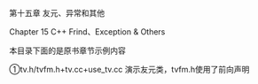 第十五章  友元、异常和其他

Chapter 15 C++ Frind、Exception & Others

本目录下面的是原书章节示例内容

①tv.h/tvfm.h+tv.cc+use_tv.cc 演示友元类，tvfm.h使用了前向声明

